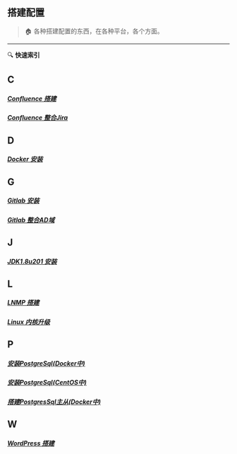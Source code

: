 ## 搭建配置

> :house: 各种搭建配置的东西，在各种平台，各个方面。 
-----
:mag: **快速索引**
## C

##### [Confluence 搭建](build/docs/搭建Confluence.md)
##### [Confluence 整合Jira](build/docs/Confluence整合Jira.md)

## D

##### [Docker 安装](build/docs/安装Docker.md)

## G

##### [Gitlab 安装](build/docs/安装Gitlab.md)
##### [Gitlab 整合AD域](build/docs/Gitlab整合AD域.md)

## J

#####  [JDK1.8u201 安装](build/docs/安装JDK1.8u201.md)

## L

#####  [LNMP 搭建](build/docs/搭建LNMP.md)
#####  [Linux 内核升级](build/docs/升级Linux内核.md)

## P

##### [安装PostgreSql(Docker中)](build/docs/Docker安装PostgreSql.md)
##### [安装PostgreSql(CentOS中)](build/docs/安装PostgresSql10.7.md)
##### [搭建PostgresSql主从(Docker中)](build/docs/在Docker中搭建Pg主从.md)

## W

##### [WordPress 搭建](build/docs/搭建Wordpress.md)




